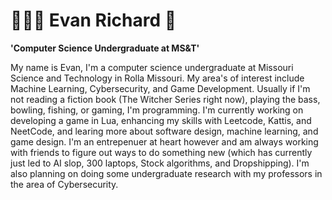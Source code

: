 # 👨🏻‍💻 Evan Richard 🤖

**'Computer Science Undergraduate at MS&T'**

My name is Evan, I'm a computer science undergraduate at Missouri Science and Technology in Rolla Missouri. My area's of interest include Machine Learning, Cybersecurity, and Game Development. Usually if I'm not reading a fiction book (The Witcher Series right now), playing the bass, bowling, fishing, or gaming, I'm programming. I'm currently working on developing a game in Lua, enhancing my skills with Leetcode, Kattis, and NeetCode, and learing more about software design, machine learning, and game design. I'm an entrepenuer at heart however and am always working with friends to figure out ways to do something new (which has currently just led to AI slop, 300 laptops, Stock algorithms, and Dropshipping). I'm also planning on doing some undergraduate research with my professors in the area of Cybersecurity.

